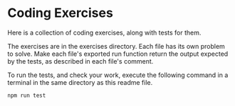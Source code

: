 # Coding Exercises

Here is a collection of coding exercises,  along with tests for them.

The exercises are in the exercises directory. Each file has its own problem to solve. Make each file's exported run function return the output expected by the tests, as described in each file's comment.

To run the tests, and check your work, execute the following command in a terminal in the same directory as this readme file.
```
npm run test
```

